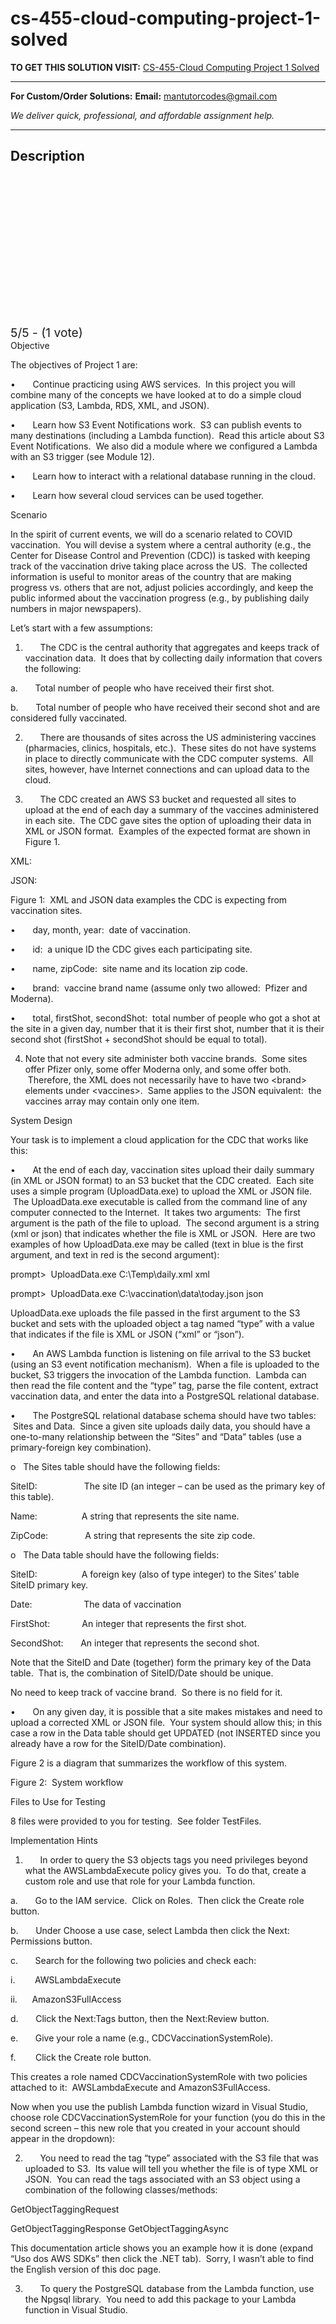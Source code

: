 # cs-455-cloud-computing-project-1-solved
**TO GET THIS SOLUTION VISIT:** [CS-455-Cloud Computing  Project 1 Solved](https://mantutor.com/product/cs-455-cloud-computing-project-1-solved/)


---

**For Custom/Order Solutions:** **Email:** mantutorcodes@gmail.com  

*We deliver quick, professional, and affordable assignment help.*

---

<h2>Description</h2>



<div class="kk-star-ratings kksr-auto kksr-align-center kksr-valign-top" data-payload="{&quot;align&quot;:&quot;center&quot;,&quot;id&quot;:&quot;87487&quot;,&quot;slug&quot;:&quot;default&quot;,&quot;valign&quot;:&quot;top&quot;,&quot;ignore&quot;:&quot;&quot;,&quot;reference&quot;:&quot;auto&quot;,&quot;class&quot;:&quot;&quot;,&quot;count&quot;:&quot;1&quot;,&quot;legendonly&quot;:&quot;&quot;,&quot;readonly&quot;:&quot;&quot;,&quot;score&quot;:&quot;5&quot;,&quot;starsonly&quot;:&quot;&quot;,&quot;best&quot;:&quot;5&quot;,&quot;gap&quot;:&quot;4&quot;,&quot;greet&quot;:&quot;Rate this product&quot;,&quot;legend&quot;:&quot;5\/5 - (1 vote)&quot;,&quot;size&quot;:&quot;24&quot;,&quot;title&quot;:&quot;CS-455-Cloud Computing&nbsp;  Project 1&nbsp;Solved&quot;,&quot;width&quot;:&quot;138&quot;,&quot;_legend&quot;:&quot;{score}\/{best} - ({count} {votes})&quot;,&quot;font_factor&quot;:&quot;1.25&quot;}">

<div class="kksr-stars">

<div class="kksr-stars-inactive">
            <div class="kksr-star" data-star="1" style="padding-right: 4px">


<div class="kksr-icon" style="width: 24px; height: 24px;"></div>
        </div>
            <div class="kksr-star" data-star="2" style="padding-right: 4px">


<div class="kksr-icon" style="width: 24px; height: 24px;"></div>
        </div>
            <div class="kksr-star" data-star="3" style="padding-right: 4px">


<div class="kksr-icon" style="width: 24px; height: 24px;"></div>
        </div>
            <div class="kksr-star" data-star="4" style="padding-right: 4px">


<div class="kksr-icon" style="width: 24px; height: 24px;"></div>
        </div>
            <div class="kksr-star" data-star="5" style="padding-right: 4px">


<div class="kksr-icon" style="width: 24px; height: 24px;"></div>
        </div>
    </div>

<div class="kksr-stars-active" style="width: 138px;">
            <div class="kksr-star" style="padding-right: 4px">


<div class="kksr-icon" style="width: 24px; height: 24px;"></div>
        </div>
            <div class="kksr-star" style="padding-right: 4px">


<div class="kksr-icon" style="width: 24px; height: 24px;"></div>
        </div>
            <div class="kksr-star" style="padding-right: 4px">


<div class="kksr-icon" style="width: 24px; height: 24px;"></div>
        </div>
            <div class="kksr-star" style="padding-right: 4px">


<div class="kksr-icon" style="width: 24px; height: 24px;"></div>
        </div>
            <div class="kksr-star" style="padding-right: 4px">


<div class="kksr-icon" style="width: 24px; height: 24px;"></div>
        </div>
    </div>
</div>


<div class="kksr-legend" style="font-size: 19.2px;">
            5/5 - (1 vote)    </div>
    </div>
Objective

The objectives of Project 1 are:

• &nbsp; &nbsp; &nbsp; Continue practicing using AWS services. &nbsp;In this project you will combine many of the concepts we have looked at to do a simple cloud application (S3, Lambda, RDS, XML, and JSON).

• &nbsp; &nbsp; &nbsp; Learn how S3 Event Notifications work. &nbsp;S3 can publish events to many destinations (including a Lambda function). &nbsp;Read this article about S3 Event Notifications. &nbsp;We also did a module where we configured a Lambda with an S3 trigger (see Module 12).

• &nbsp; &nbsp; &nbsp; Learn how to interact with a relational database running in the cloud.

• &nbsp; &nbsp; &nbsp; Learn how several cloud services can be used together.

Scenario

In the spirit of current events, we will do a scenario related to COVID vaccination. &nbsp;You will devise a system where a central authority (e.g., the Center for Disease Control and Prevention (CDC)) is tasked with keeping track of the vaccination drive taking place across the US. &nbsp;The collected information is useful to monitor areas of the country that are making progress vs. others that are not, adjust policies accordingly, and keep the public informed about the vaccination progress (e.g., by publishing daily numbers in major newspapers).

Let’s start with a few assumptions:

1. &nbsp; &nbsp; &nbsp; The CDC is the central authority that aggregates and keeps track of vaccination data. &nbsp;It does that by collecting daily information that covers the following:

a. &nbsp; &nbsp; &nbsp; Total number of people who have received their first shot.

b. &nbsp; &nbsp; &nbsp; Total number of people who have received their second shot and are considered fully vaccinated.

2. &nbsp; &nbsp; &nbsp; There are thousands of sites across the US administering vaccines (pharmacies, clinics, hospitals, etc.). &nbsp;These sites do not have systems in place to directly communicate with the CDC computer systems. &nbsp;All sites, however, have Internet connections and can upload data to the cloud.

3. &nbsp; &nbsp; &nbsp; The CDC created an AWS S3 bucket and requested all sites to upload at the end of each day a summary of the vaccines administered in each site. &nbsp;The CDC gave sites the option of uploading their data in XML or JSON format. &nbsp;Examples of the expected format are shown in Figure 1.

XML:

JSON:

Figure 1: &nbsp;XML and JSON data examples the CDC is expecting from vaccination sites.

• &nbsp; &nbsp; &nbsp; day, month, year: &nbsp;date of vaccination.

• &nbsp; &nbsp; &nbsp; id: &nbsp;a unique ID the CDC gives each participating site.

• &nbsp; &nbsp; &nbsp; name, zipCode: &nbsp;site name and its location zip code.

• &nbsp; &nbsp; &nbsp; brand: &nbsp;vaccine brand name (assume only two allowed: &nbsp;Pfizer and Moderna).

• &nbsp; &nbsp; &nbsp; total, firstShot, secondShot: &nbsp;total number of people who got a shot at the site in a given day, number that it is their first shot, number that it is their second shot (firstShot + secondShot should be equal to total).

4. Note that not every site administer both vaccine brands. &nbsp;Some sites offer Pfizer only, some offer Moderna only, and some offer both. &nbsp;Therefore, the XML does not necessarily have to have two &lt;brand&gt; elements under &lt;vaccines&gt;. &nbsp;Same applies to the JSON equivalent: &nbsp;the vaccines array may contain only one item.

System Design

Your task is to implement a cloud application for the CDC that works like this:

• &nbsp; &nbsp; &nbsp; At the end of each day, vaccination sites upload their daily summary (in XML or JSON format) to an S3 bucket that the CDC created. &nbsp;Each site uses a simple program (UploadData.exe) to upload the XML or JSON file. &nbsp;The UploadData.exe executable is called from the command line of any computer connected to the Internet. &nbsp;It takes two arguments: &nbsp;The first argument is the path of the file to upload. &nbsp;The second argument is a string (xml or json) that indicates whether the file is XML or JSON. &nbsp;Here are two examples of how UploadData.exe may be called (text in blue is the first argument, and text in red is the second argument):

prompt&gt; &nbsp;UploadData.exe C:\Temp\daily.xml xml

prompt&gt; &nbsp;UploadData.exe C:\vaccination\data\today.json json

UploadData.exe uploads the file passed in the first argument to the S3 bucket and sets with the uploaded object a tag named “type” with a value that indicates if the file is XML or JSON (“xml” or “json”).

• &nbsp; &nbsp; &nbsp; An AWS Lambda function is listening on file arrival to the S3 bucket (using an S3 event notification mechanism). &nbsp;When a file is uploaded to the bucket, S3 triggers the invocation of the Lambda function. &nbsp;Lambda can then read the file content and the “type” tag, parse the file content, extract vaccination data, and enter the data into a PostgreSQL relational database.

• &nbsp; &nbsp; &nbsp; The PostgreSQL relational database schema should have two tables: &nbsp;Sites and Data. &nbsp;Since a given site uploads daily data, you should have a one-to-many relationship between the “Sites” and “Data” tables (use a primary-foreign key combination).

o &nbsp; The Sites table should have the following fields:

SiteID: &nbsp; &nbsp; &nbsp; &nbsp; &nbsp; &nbsp; &nbsp; &nbsp; &nbsp; The site ID (an integer – can be used as the primary key of this table).

Name: &nbsp; &nbsp; &nbsp; &nbsp; &nbsp; &nbsp; &nbsp; &nbsp; &nbsp;A string that represents the site name.

ZipCode: &nbsp; &nbsp; &nbsp; &nbsp; &nbsp; &nbsp; &nbsp; A string that represents the site zip code.

o &nbsp; The Data table should have the following fields:

SiteID: &nbsp; &nbsp; &nbsp; &nbsp; &nbsp; &nbsp; &nbsp; &nbsp; &nbsp;A foreign key (also of type integer) to the Sites’ table SiteID primary key.

Date: &nbsp; &nbsp; &nbsp; &nbsp; &nbsp; &nbsp; &nbsp; &nbsp; &nbsp; &nbsp; The data of vaccination

FirstShot: &nbsp; &nbsp; &nbsp; &nbsp; &nbsp; &nbsp; An integer that represents the first shot.

SecondShot: &nbsp; &nbsp; &nbsp; An integer that represents the second shot.

Note that the SiteID and Date (together) form the primary key of the Data table. &nbsp;That is, the combination of SiteID/Date should be unique.

No need to keep track of vaccine brand. &nbsp;So there is no field for it.

• &nbsp; &nbsp; &nbsp; On any given day, it is possible that a site makes mistakes and need to upload a corrected XML or JSON file. &nbsp;Your system should allow this; in this case a row in the Data table should get UPDATED (not INSERTED since you already have a row for the SiteID/Date combination).

Figure 2 is a diagram that summarizes the workflow of this system.

Figure 2: &nbsp;System workflow

Files to Use for Testing

8 files were provided to you for testing. &nbsp;See folder TestFiles.

Implementation Hints

1. &nbsp; &nbsp; &nbsp; In order to query the S3 objects tags you need privileges beyond what the AWSLambdaExecute policy gives you. &nbsp;To do that, create a custom role and use that role for your Lambda function.

a. &nbsp; &nbsp; &nbsp; Go to the IAM service. &nbsp;Click on Roles. &nbsp;Then click the Create role button.

b. &nbsp; &nbsp; &nbsp; Under Choose a use case, select Lambda then click the Next: Permissions button.

c. &nbsp; &nbsp; &nbsp; Search for the following two policies and check each:

i. &nbsp; &nbsp; &nbsp; &nbsp;AWSLambdaExecute

ii. &nbsp; &nbsp; &nbsp;AmazonS3FullAccess

d. &nbsp; &nbsp; &nbsp; Click the Next:Tags button, then the Next:Review button.

e. &nbsp; &nbsp; &nbsp; Give your role a name (e.g., CDCVaccinationSystemRole).

f. &nbsp; &nbsp; &nbsp; &nbsp;Click the Create role button.

This creates a role named CDCVaccinationSystemRole with two policies attached to it: &nbsp;AWSLambdaExecute and AmazonS3FullAccess.

Now when you use the publish Lambda function wizard in Visual Studio, choose role CDCVaccinationSystemRole for your function (you do this in the second screen – this new role that you created in your account should appear in the dropdown):

2. &nbsp; &nbsp; &nbsp; You need to read the tag “type” associated with the S3 file that was uploaded to S3. &nbsp;Its value will tell you whether the file is of type XML or JSON. &nbsp;You can read the tags associated with an S3 object using a combination of the following classes/methods:

GetObjectTaggingRequest

GetObjectTaggingResponse GetObjectTaggingAsync

This documentation article shows you an example how it is done (expand “Uso dos AWS SDKs” then click the .NET tab). &nbsp;Sorry, I wasn’t able to find the English version of this doc page.

3. &nbsp; &nbsp; &nbsp; To query the PostgreSQL database from the Lambda function, use the Npgsql library. &nbsp;You need to add this package to your Lambda function in Visual Studio.
